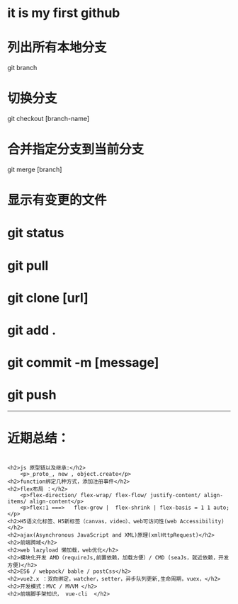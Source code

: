 # it is my first github
# 列出所有本地分支
git branch
# 切换分支
git checkout [branch-name]
# 合并指定分支到当前分支
git merge [branch]
# 显示有变更的文件
# git status

<h1> git pull </h1>
<h1> git clone [url] </h1>
<h1> git add . </h1>
<h1> git commit -m [message]  </h1>
<h1> git push </h1>

------------------------------------------------------------
# <h1>近期总结：<h1>
    <h2>js 原型链以及继承:</h2>
        <p>_proto_, new , object.create</p>
    <h2>function绑定几种方式，添加注册事件</h2>
    <h2>flex布局 ：</h2>
        <p>flex-direction/ flex-wrap/ flex-flow/ justify-content/ align-items/ align-content</p>
        <p>flex:1 ===>   flex-grow |  flex-shrink | flex-basis = 1 1 auto;</p>
    <h2>H5语义化标签、H5新标签（canvas，video）、web可访问性(web Accessibility)</h2>
    <h2>ajax(Asynchronous JavaScript and XML)原理(xmlHttpRequest)</h2>
    <h2>前端跨域</h2>
    <h2>web lazyload 懒加载，web优化</h2>
    <h2>模块化开发 AMD（requireJs,前置依赖，加载方便）/ CMD (seaJs，就近依赖，开发方便)</h2>
    <h2>ES6 / webpack/ bable / postCss</h2>
    <h2>vue2.x ：双向绑定，watcher，setter，异步队列更新,生命周期，vuex，</h2>
    <h2>开发模式：MVC / MVVM </h2>
    <h2>前端脚手架知识， vue-cli  </h2>
